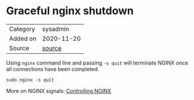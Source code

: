 # Graceful nginx shutdown

<table>
  <tbody>
    <tr>
      <td>Category</td>
      <td>sysadmin</td>
    </tr>
   <tr>
      <td>Added on</td>
      <td>2020-11-20</td>
    </tr>
    <tr>
      <td>Source</td>
      <td><a href="https://aaronbonner.io/post/42992801181/gracefully-shutdown-nginx">source</a></td>
    </tr>
  </tbody>
</table>

Using `nginx` command line and passing `-s quit` will terminate NGINX once all connections have been completed.

```
sudo nginx -s quit
```

More on NGINX signals: [Controlling NGINX](http://nginx.org/en/docs/control.html)
